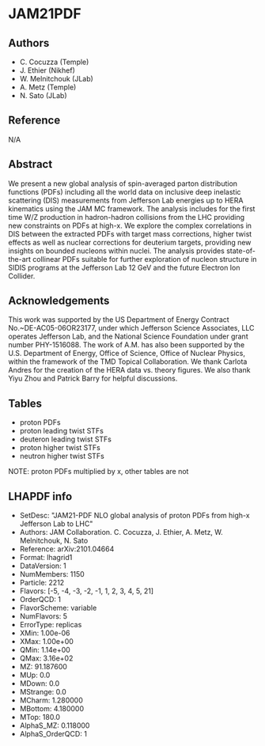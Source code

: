 # JAM21PDF

## Authors

- C. Cocuzza (Temple)
- J. Ethier (Nikhef)
- W. Melnitchouk (JLab)
- A. Metz (Temple)
- N. Sato (JLab)

## Reference

N/A

## Abstract

We present a new global analysis of spin-averaged parton distribution functions (PDFs) including all the world data on inclusive deep inelastic scattering (DIS) measurements from Jefferson Lab energies up to HERA kinematics using the JAM MC framework. The analysis includes for the first time W/Z production in hadron-hadron collisions from the LHC providing new constraints on PDFs at high-x.  We explore the complex correlations in DIS between the extracted PDFs with  target mass corrections, higher twist effects as well as nuclear corrections for deuterium targets, providing new insights on bounded nucleons within nuclei. The analysis provides state-of-the-art collinear PDFs suitable for further exploration of nucleon structure in SIDIS programs at the Jefferson Lab 12 GeV and the future Electron Ion Collider.

## Acknowledgements

This work was supported by the US Department of Energy Contract No.~DE-AC05-06OR23177, under which Jefferson Science Associates, LLC operates Jefferson Lab, and the National Science Foundation under grant number PHY-1516088. The work of A.M. has also been supported by the U.S. Department of Energy, Office of Science, Office of Nuclear Physics, within the framework of the TMD Topical Collaboration. We thank Carlota Andres for the creation of the HERA data vs. theory figures.  We also thank Yiyu Zhou and Patrick Barry for helpful discussions.

## Tables

- proton PDFs
- proton leading twist STFs
- deuteron leading twist STFs
- proton higher twist STFs
- neutron higher twist STFs

NOTE: proton PDFs multiplied by x, other tables are not

## LHAPDF info

- SetDesc:         "JAM21-PDF NLO global analysis of proton PDFs from high-x Jefferson Lab to LHC"
- Authors:         JAM Collaboration. C. Cocuzza, J. Ethier, A. Metz, W. Melnitchouk, N. Sato
- Reference:       arXiv:2101.04664
- Format:          lhagrid1
- DataVersion:     1
- NumMembers:      1150
- Particle:        2212
- Flavors:         [-5, -4, -3, -2, -1, 1, 2, 3, 4, 5, 21]
- OrderQCD:        1
- FlavorScheme:    variable
- NumFlavors:      5
- ErrorType:       replicas
- XMin:            1.00e-06
- XMax:            1.00e+00
- QMin:            1.14e+00
- QMax:            3.16e+02
- MZ:              91.187600
- MUp:             0.0
- MDown:           0.0
- MStrange:        0.0
- MCharm:          1.280000
- MBottom:         4.180000
- MTop:            180.0
- AlphaS_MZ:       0.118000
- AlphaS_OrderQCD: 1
